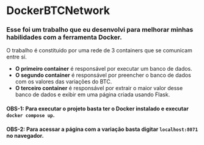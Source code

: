 # DockerBTCNetwork
### Esse foi um trabalho que eu desenvolvi para melhorar minhas habilidades com a ferramenta Docker.

O trabalho é constituido por uma rede de 3 containers que se comunicam entre sí.

- **O primeiro container** é responsável por executar um banco de dados.
- **O segundo container** é responsável por preencher o banco de dados com os valores das variações do BTC.
- **O terceiro container** é responsável por extrair o maior valor desse banco de dados e exibir em uma página criada usando Flask.

#### OBS-1: Para executar o projeto basta ter o Docker instalado e executar `docker compose up`.
#### OBS-2: Para acessar a página com a variação basta digitar `localhost:8071` no navegador.
